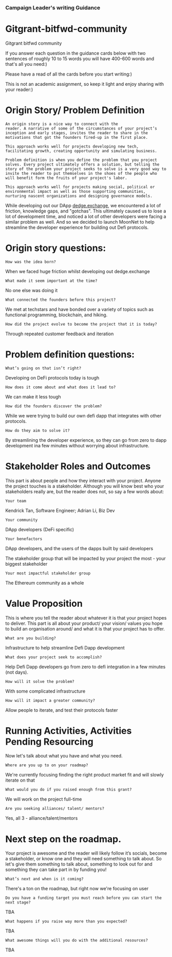 ### Campaign Leader's writing Guidance

# Gitgrant-bitfwd-community
Gitgrant bitfwd community 


If you answer each question in the guidance cards below with two sentences of roughly 10 to 15 words you will have 400-600 words and that's all you need:)

Please have a read of all the cards before you start writing:)

This is not an academic assignment, so keep it light and enjoy sharing with your reader:)



# Origin Story/ Problem Definition

    An origin story is a nice way to connect with the 
    reader. A narrative of some of the circumstances of your project’s inception and early stages, invites the reader to share in the motivations that got the founders fired-up in the first place.

    This approach works well for projects developing new tech, facilitating growth, creating opportunity and simulating business.

    Problem definition is when you define the problem that you project  solves. Every project ultimately offers a solution, but telling the story of the problem your project seeks to solve is a very good way to invite the reader to put themselves in the shoes of the people who will benefit form the fruits of your project's labor.

    This approach works well for projects making social, political or environmental impact as well as those supporting communities, nurturing nascent organizations and designing governance models.

While developing out our DApp [dedge.exchange](https://dedge.exchange), we encountered a lot of friction, knowledge gaps, and "gotchas". This ultimately caused us to lose a lot of development time, and noticed a lot of other developers were facing a similar problem as well. And so we decided to launch MoonNet to help streamline the developer experience for building out Defi protocols.




# Origin story questions:

    How was the idea born?
When we faced huge friction whilst developing out dedge.exchange

    What made it seem important at the time?
No one else was doing it

    What connected the founders before this project? 
We met at techstars and have bonded over a variety of topics such as functional programming, blockchain, and hiking.

    How did the project evolve to become the project that it is today?
Through repeated customer feedback and iteration


# Problem definition questions:

    What’s going on that isn’t right?
Developing on DeFi protocols today is tough

    How does it come about and what does it lead to?
We can make it less tough

    How did the founders discover the problem?
While we were trying to build our own defi dapp that integrates with other protocols.

    How do they aim to solve it?
By streamlining the developer experience, so they can go from zero to dapp development ina  few minutes without worrying about infrastructure.


# Stakeholder Roles and Outcomes

This part is about people and how they interact with your project. Anyone the project touches is a stakeholder. Although you will know best who your stakeholders really are, but the reader does not, so say a few words about:

    Your team
Kendrick Tan, Software Engineer; Adrian Li, Biz Dev

    Your community
DApp developers (DeFi specific)

    Your benefactors
DApp developers, and the users of the dapps built by said developers

The stakeholder group that will be impacted by your project the most - your biggest stakeholder

    Your most impactful stakeholder group
The Ethereum community as a whole


# Value Proposition

This is where you tell the reader about whatever it is that your project hopes to deliver. This part is all about your product/ your vision/ values you hope to build an organisation around/ and what it is that your project has to offer.

    What are you building?
Infrastructure to help streamline Defi Dapp development

    What does your project seek to accomplish? 
Help Defi Dapp developers go from zero to defi integration in a few minutes (not days).

    How will it solve the problem?
With some complicated infrastructure

    How will it impact a greater community?
Allow people to iterate, and test their protocols faster


# Running Activities, Activities Pending Resourcing

Now let's talk about what you have and what you need.

    Where are you up to on your roadmap?
We're currently focusing finding the right product market fit and will slowly iterate on that

    What would you do if you raised enough from this grant?
We will work on the project full-time

    Are you seeking alliances/ talent/ mentors?  
Yes, all 3 - alliance/talent/mentors

# Next step on the roadmap.

Your project is awesome and the reader will likely follow it’s socials, become a stakeholder, or know one and they will need something to talk about. So let's give them something to talk about, something to look out for and something they can take part in by funding you!

    What’s next and when is it coming?
There's a ton on the roadmap, but right now we're focusing on user 

    Do you have a funding target you must reach before you can start the next stage?
TBA

    What happens if you raise way more than you expected? 
TBA

    What awesome things will you do with the additional resources?
TBA